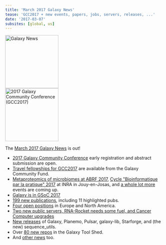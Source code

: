 ```yaml
---
title: 'March 2017 Galaxy News'
tease: 'GCC2017 + new events, papers, jobs, servers, releases, ...'
date: '2017-03-07'
subsites: [global, us]
---
```

<div class='right'><a href='/galaxy-updates/2017-03/'><img src="/images/galaxy-logos/GalaxyNews.png" alt="Galaxy News" width="170" /></a><br />
<a href="https://gcc2017.sciencesconf.org/"><img src='/images/logos/gcc2017-logo-300.png' alt='2017 Galaxy Community Conference (GCC2017)' width="170" /></a>
</div>

The [March 2017 Galaxy News](/galaxy-updates/2017-03/) is out!  

* [2017 Galaxy Community Conference](/galaxy-updates/2017-03/#2017-galaxy-community-conference) early registration and abstract submission are open.
* [Travel fellowships for GCC2017](/galaxy-updates/2017-03/#gcc2017-travel-fellowships) are available from the Galaxy Community Fund.
* [Metaproteomics of microbiomes at ABRF 2017](/galaxy-updates/2017-03/#metaproteomics-of-microbiomes-at-abrf-2017), [Cycle "Bioinformatique par la pratique" 2017](/galaxy-updates/2017-03/#cycle-bioinformatique-par-la-pratique-2017) at INRA in Jouy-en-Josas, and [a whole lot more](/galaxy-updates/2017-03/#all-upcoming-events) events are coming up.
* [Galaxy is in GSoC 2017](/galaxy-updates/2017-03/#galaxy-in-google-summer-of-code-2017)
* [199 new publications](/galaxy-updates/2017-03/#new-publications), including 11 highlighted pubs.
* [Four open positions](/galaxy-updates/2017-03/#who-s-hiring) in Europe and North America.
* [Two new public servers, RNA-Rocket needs some fuel, and Cancer Computer upgrades](/galaxy-updates/2017-03/#public-galaxy-server-news)
* [New releases](/galaxy-updates/2017-03/#releases) of Galaxy, Planemo, Pulsar, galaxy-lib, Starforge, and (the new) sequence_utils.
* Over [80 new repos](/galaxy-updates/2017-03/#toolshed-contributions) in the Galaxy Tool Shed.
* And [other news](/galaxy-updates/2017-03/#other-news) too.
